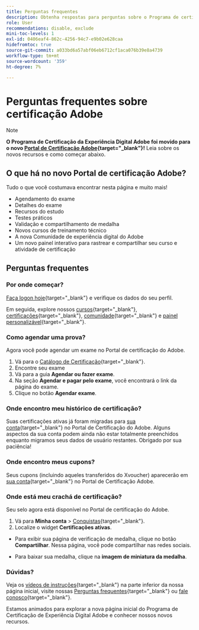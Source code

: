 ```yaml
---
title: Perguntas frequentes
description: Obtenha respostas para perguntas sobre o Programa de certificação Adobe Digital Experience. Saiba mais sobre os benefícios da certificação, como inscrever-se e com quem você pode entrar em contato.
role: User
recommendations: disable, exclude
mini-toc-levels: 1
exl-id: 0406eaf4-862c-4256-94c7-e9b02e628caa
hidefromtoc: true
source-git-commit: a033bd6a57abf06eb6712cf1aca076b39e8a4739
workflow-type: tm+mt
source-wordcount: '359'
ht-degree: 7%

---
```


# Perguntas frequentes sobre certificação Adobe

>[!NOTE]
>
>**O Programa de Certificação da Experiência Digital Adobe foi movido para o novo [Portal de Certificação Adobe](https://certification.adobe.com/){target="_blank"}!** Leia sobre os novos recursos e como começar abaixo.

## O que há no novo Portal de certificação Adobe?

Tudo o que você costumava encontrar nesta página e muito mais!

* Agendamento do exame
* Detalhes do exame
* Recursos do estudo
* Testes práticos
* Validação e compartilhamento de medalha
* Novos cursos de treinamento técnico
* A nova Comunidade de experiência digital do Adobe
* Um novo painel interativo para rastrear e compartilhar seu curso e atividade de certificação

## Perguntas frequentes

### Por onde começar?

[Faça logon hoje](https://certification.adobe.com/){target="_blank"} e verifique os dados do seu perfil.

Em seguida, explore nossos [cursos](https://certification.adobe.com/courses/?/courses){target="_blank"}, [certificações](https://certification.adobe.com/certifications){target="_blank"}, [comunidade](https://certification.adobe.com/community/){target="_blank"} e [painel personalizável](https://certification.adobe.com/user/dashboard){target="_blank"}.

### Como agendar uma prova?

Agora você pode agendar um exame no Portal de certificação do Adobe.

1. Vá para o [Catálogo de Certificação](https://certification.adobe.com/certifications){target="_blank"}.
2. Encontre seu exame
3. Vá para a guia **Agendar ou fazer exame**.
4. Na seção **Agendar e pagar pelo exame**, você encontrará o link da página do exame.
5. Clique no botão **Agendar exame**.

### Onde encontro meu histórico de certificação?

Suas certificações ativas já foram migradas para [sua conta](https://certification.adobe.com/user/certifications){target="_blank"} no Portal de Certificação do Adobe. Alguns aspectos da sua conta podem ainda não estar totalmente preenchidos enquanto migramos seus dados de usuário restantes. Obrigado por sua paciência!

### Onde encontro meus cupons?

Seus cupons (incluindo aqueles transferidos do Xvoucher) aparecerão em [sua conta](https://certification.adobe.com/user/purchases){target="_blank"} no Portal de Certificação Adobe.

### Onde está meu crachá de certificação?

Seu selo agora está disponível no Portal de certificação do Adobe.

1. Vá para **Minha conta** > [Conquistas](https://certification.adobe.com/user/achievements?%2Fuser%2Fachievements){target="_blank"}.
2. Localize o widget **Certificações ativas**.

* Para exibir sua página de verificação de medalha, clique no botão **Compartilhar**. Nessa página, você pode compartilhar nas redes sociais.

* Para baixar sua medalha, clique na **imagem de miniatura da medalha**.

### Dúvidas?

Veja os [vídeos de instruções](https://certification.adobe.com/#){target="_blank"} na parte inferior da nossa página inicial, visite nossas [Perguntas frequentes](https://certification.adobe.com/support/faq){target="_blank"} ou [fale conosco](https://certification.adobe.com/support/contactus){target="_blank"}.

Estamos animados para explorar a nova página inicial do Programa de Certificação de Experiência Digital Adobe e conhecer nossos novos recursos.